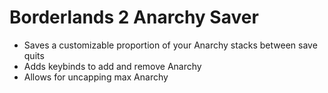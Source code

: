 # Borderlands 2 Anarchy Saver
- Saves a customizable proportion of your Anarchy stacks between save quits
- Adds keybinds to add and remove Anarchy
- Allows for uncapping max Anarchy
